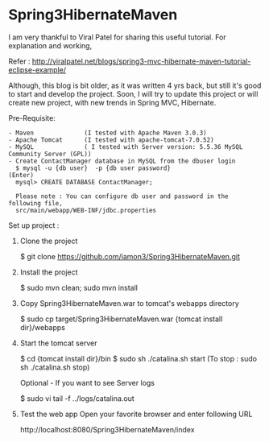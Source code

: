 Spring3HibernateMaven
=====================

I am very thankful to Viral Patel for sharing this useful tutorial. For explanation and working,

   Refer : http://viralpatel.net/blogs/spring3-mvc-hibernate-maven-tutorial-eclipse-example/

Although, this blog is bit older, as it was written 4 yrs back, but still it's good to start and develop the project. Soon, I will try to update this project or will create new project, with new trends in Spring MVC, Hibernate. 

Pre-Requisite:

    - Maven              (I tested with Apache Maven 3.0.3)
    - Apache Tomcat      (I tested with apache-tomcat-7.0.52)
    - MySQL              ( I tested with Server version: 5.5.36 MySQL Community Server (GPL))
    - Create ContactManager database in MySQL from the dbuser login
      $ mysql -u {db user}  -p {db user password}                   (Enter)
      mysql> CREATE DATABASE ContactManager;
      
      Please note : You can configure db user and password in the following file,
      src/main/webapp/WEB-INF/jdbc.properties
      

Set up project :
  
  1) Clone the project
  
       $ git clone https://github.com/iamon3/Spring3HibernateMaven.git
      
  2) Install the project
      
       $ sudo mvn clean; sudo mvn install
  
  3) Copy Spring3HibernateMaven.war to tomcat's webapps directory
  
       $ sudo cp target/Spring3HibernateMaven.war {tomcat install dir}/webapps
      
  4) Start the tomcat server
     
       $ cd {tomcat install dir}/bin
       $ sudo sh ./catalina.sh start        (To stop : sudo sh ./catalina.sh stop)
     
     Optional - If you want to see Server logs

       $ sudo vi tail -f ../logs/catalina.out
     
     
  5)  Test the web app
      Open your favorite browser and enter following URL
      
       http://localhost:8080/Spring3HibernateMaven/index
  
